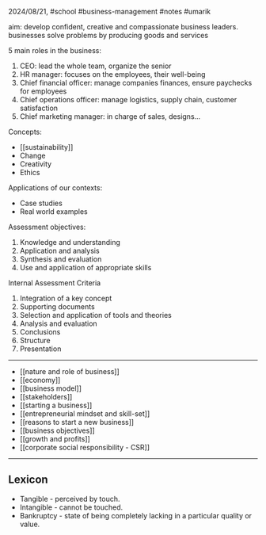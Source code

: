 2024/08/21, #school #business-management #notes #umarik 

aim: develop confident, creative and compassionate business leaders.
	businesses solve problems by producing goods and services

5 main roles in the business:
1. CEO: lead the whole team, organize the senior
2. HR manager: focuses on the employees, their well-being
3. Chief financial officer: manage companies finances, ensure paychecks for employees 
4. Chief operations officer: manage logistics, supply chain, customer satisfaction
5. Chief marketing manager: in charge of sales, designs...

Concepts:
- [[sustainability]]
- Change
- Creativity
- Ethics

Applications of our contexts:
- Case studies
- Real world examples

Assessment objectives:
1. Knowledge and understanding
2. Application and analysis
3. Synthesis and evaluation
4. Use and application of appropriate skills

Internal Assessment Criteria
1. Integration of a key concept
2. Supporting documents
3. Selection and application of tools and theories
4. Analysis and evaluation
5. Conclusions
6. Structure
7. Presentation

---
- [[nature and role of business]]
- [[economy]]
- [[business model]]
- [[stakeholders]]
- [[starting a business]]
- [[entrepreneurial mindset and skill-set]]
- [[reasons to start a new business]]
- [[business objectives]]
- [[growth and profits]]
- [[corporate social responsibility - CSR]]

---
## Lexicon
- Tangible - perceived by touch.
- Intangible - cannot be touched.
- Bankruptcy - state of being completely lacking in a particular quality or value.